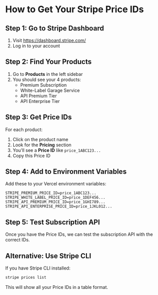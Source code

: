# How to Get Your Stripe Price IDs

## Step 1: Go to Stripe Dashboard
1. Visit https://dashboard.stripe.com/
2. Log in to your account

## Step 2: Find Your Products
1. Go to **Products** in the left sidebar
2. You should see your 4 products:
   - Premium Subscription
   - White-Label Garage Service  
   - API Premium Tier
   - API Enterprise Tier

## Step 3: Get Price IDs
For each product:
1. Click on the product name
2. Look for the **Pricing** section
3. You'll see a **Price ID** like `price_1ABC123...`
4. Copy this Price ID

## Step 4: Add to Environment Variables
Add these to your Vercel environment variables:
```
STRIPE_PREMIUM_PRICE_ID=price_1ABC123...
STRIPE_WHITE_LABEL_PRICE_ID=price_1DEF456...
STRIPE_API_PREMIUM_PRICE_ID=price_1GHI789...
STRIPE_API_ENTERPRISE_PRICE_ID=price_1JKL012...
```

## Step 5: Test Subscription API
Once you have the Price IDs, we can test the subscription API with the correct IDs.

## Alternative: Use Stripe CLI
If you have Stripe CLI installed:
```bash
stripe prices list
```

This will show all your Price IDs in a table format. 